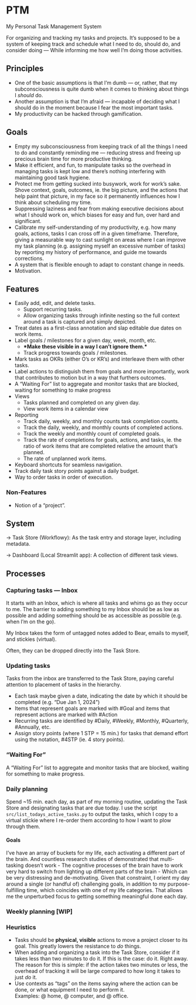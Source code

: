 # PTM

My Personal Task Management System

For organizing and tracking my tasks and projects. It’s supposed to be a system
of keeping track and schedule what I need to do, should do, and consider
doing — While informing me how well I’m doing those activities.

## Principles

* One of the basic assumptions is that I’m dumb — or, rather, that my
subconsciousness is quite dumb when it comes to thinking about things 
I *should* do.
* Another assumption is that I’m afraid — incapable of deciding what I should 
do in the moment because I fear the most important tasks.
* My productivity can be hacked through gamification.

## Goals

* Empty my subconsciousness from keeping track of all the things I need to do 
and constantly reminding me — reducing stress and freeing up precious brain 
time for more productive thinking.
* Make it efficient, and fun, to manipulate tasks so the overhead in managing 
tasks is kept low and there’s nothing interfering with maintaining good task 
hygiene.
* Protect me from getting sucked into busywork, work for work’s sake. Shove 
context, goals, outcomes, ie. the big picture, and the actions that help paint 
that picture, in my face so it permanently influences how I think about
scheduling my time.
* Suppressing laziness and fear from making executive decisions about what I 
should work on, which biases for easy and fun, over hard and significant.
* Calibrate my self-understanding of my productivity, e.g. how many goals, 
actions, tasks I can cross off in a given timeframe. Therefore, giving a 
measurable way to cast sunlight on areas where I can improve my task planning 
(e.g. assigning myself an excessive number of tasks) by reporting my history of 
performance, and guide me towards corrections.
* A system that is flexible enough to adapt to constant change in needs.
* Motivation.

## Features

* Easily add, edit, and delete tasks.
  * Support recurring tasks.
  * Allow organizing tasks through infinite nesting so the full context around 
  a task is captured and simply depicted.
* Treat dates as a first-class annotation and slap editable due dates on work 
items. 
* Label goals / milestones for a given day, week, month, etc.
  * **\*Make these visible in a way I can’t ignore them.\***
  * Track progress towards goals / milestones.
* Mark tasks as OKRs (either O’s or KR’s) and interleave them with other tasks.
* Label actions to distinguish them from goals and more importantly, work that 
contributes to motion but in a way that furthers outcomes.
* A “Waiting For” list to aggregate and monitor tasks that are blocked, waiting 
for something to make progress
* Views
  * Tasks planned and completed on any given day.
  * View work items in a calendar view
* Reporting
  * Track daily, weekly, and monthly counts task completion counts.
  * Track the daily, weekly, and monthly counts of completed actions.
  * Track the weekly and monthly count of completed goals.
  * Track the rate of completions for goals, actions, and tasks, ie. the ratio 
  of work items that are completed relative the amount that’s planned.
  * The rate of unplanned work items.
* Keyboard shortcuts for seamless navigation.
* Track daily task story points against a daily budget.
* Way to order tasks in order of execution. 

### Non-Features

* Notion of a “project”.

## System

-> Task Store (Workflowy): As the task entry and storage layer, including metadata.

-> Dashboard (Local Streamlit app): A collection of different task views.

## Processes

### Capturing tasks — Inbox

It starts with an Inbox, which is where all tasks and whims go as they occur to 
me. The barrier to adding something to my Inbox should be as low as possible 
and adding something should be as accessible as possible (e.g. when I’m on the 
go).

My Inbox takes the form of untagged notes added to Bear, emails to myself, and 
stickies (virtual).

Often, they can be dropped directly into the Task Store.

### Updating tasks

Tasks from the inbox are transferred to the Task Store, paying careful 
attention to placement of tasks in the hierarchy.

* Each task maybe given a date, indicating the date by which it should be 
completed (e.g. “Due Jan 1, 2024”)
* Items that represent goals are marked with \#Goal and items that represent 
actions are marked with \#Action
* Recurring tasks are identified by \#Daily, \#Weekly, \#Monthly, \#Quarterly, 
\#Annually, etc.
* Assign story points (where 1 STP = 15 min.) for tasks that demand effort using
the notation, \#4STP (ie. 4 story points).

### “Waiting For”

A “Waiting For” list to aggregate and monitor tasks that are blocked, waiting 
for something to make progress.

### Daily planning

Spend ~15 min. each day, as part of my morning routine, updating the Task Store 
and designating tasks that are due today. I use the script
`src/list_todays_active_tasks.py` to output the tasks, which I copy to a virtual
stickie where I re-order them according to how I want to plow through them.

#### Goals

I’ve have an array of buckets for my life, each activating a different part of 
the brain. And countless research studies of demonstrated that multi-tasking 
doesn’t work - The cognitive processes of the brain have to work very hard to 
switch from lighting up different parts of the brain - Which can be very 
distressing and de-motivating. Given that constraint, I orient my day around a 
single (or handful of) challenging goals, in addition to my purpose-fulfilling 
time, which coincides with one of my life categories. That allows me the 
unperturbed focus to getting something meaningful done each day.

### Weekly planning [WIP]



### Heuristics

* Tasks should be **physical, visible** actions to move a project closer to its 
goal. This greatly lowers the resistance to *do* things.
* When adding and organizing a task into the Task Store, consider if it takes 
less than two minutes to do it. If this is the case: do it. Right away. The 
reason for this is simple: if the action takes two minutes or less, the 
overhead of tracking it will be large compared to how long it takes to 
just *do* it. 
* Use contexts as “tags” on the items saying where the action can be done, or what equipment I need to perform it. Examples: @ home, @ computer, and @ office.
